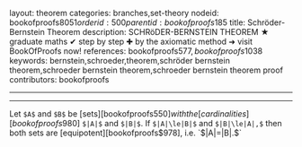 layout: theorem
categories: branches,set-theory
nodeid: bookofproofs$8051
orderid: 500
parentid: bookofproofs$185
title: Schröder-Bernstein Theorem
description: SCHRöDER-BERNSTEIN THEOREM &#9733; graduate maths &#10004; step by step &#10010; by the axiomatic method &#10140; visit BookOfProofs now!
references: bookofproofs$577,bookofproofs$1038
keywords: bernstein,schroeder,theorem,schröder bernstein theorem,schroeder bernstein theorem,schroeder bernstein theorem proof
contributors: bookofproofs

---


---

Let `$A$` and `$B$` be [sets][bookofproofs$550] with the [cardinalities][bookofproofs$980]  `$|A|$` and `$|B|$`. If `$|A|\le|B|$` and `$|B|\le|A|,$` then both sets are [equipotent][bookofproofs$978], i.e. `$|A|=|B|.$`
